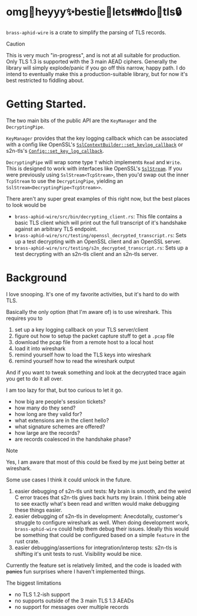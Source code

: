 # omg💅heyyy✨bestie💖lets👪do💌tls🔒

`brass-aphid-wire` is a crate to simplify the parsing of TLS records.

> [!CAUTION]
> This is very much "in-progress", and is not at all suitable for production. Only TLS 1.3 is supported with the 3 main AEAD ciphers. Generally the library will simply explode/panic if you go off this narrow, happy path. I do intend to eventually make this a production-suitable library, but for now it's best restricted to fiddling about.

# Getting Started.

The two main bits of the public API are the `KeyManager` and the `DecryptingPipe`.

`KeyManager` provides that the key logging callback which can be associated with a config like OpenSSL's [`SslContextBuilder::set_keylog_callback`](https://docs.rs/openssl/latest/openssl/ssl/struct.SslContextBuilder.html#method.set_keylog_callback) or s2n-tls's [`Config::set_key_log_callback`](https://docs.rs/s2n-tls/latest/s2n_tls/config/struct.Builder.html#method.set_key_log_callback).

`DecryptingPipe` will wrap some type `T` which implements `Read` and `Write`. This is designed to work with interfaces like OpenSSL's [`SslStream`](https://docs.rs/openssl/latest/openssl/ssl/struct.SslStream.html). If you were previously using `SslStream<TcpStream>`, then you'd swap out the inner `TcpStream` to use the `DecryptingPipe`, yielding an `SslStream<DecryptingPipe<TcpStream>>`.

There aren't any super great examples of this right now, but the best places to look would be
- `brass-aphid-wire/src/bin/decrypting_client.rs`: This file contains a basic TLS client which will print out the full transcript of it's handshake against an arbitrary TLS endpoint.
- `brass-aphid-wire/src/testing/openssl_decrypted_transcript.rs`: Sets up a test decrypting with an OpenSSL client and an OpenSSL server.
- `brass-aphid-wire/src/testing/s2n_decrypted_transcript.rs`: Sets up a test decrypting with an s2n-tls client and an s2n-tls server.

# Background

I love snooping. It's one of my favorite activities, but it's hard to do with TLS.

Basically the only option (that I'm aware of) is to use wireshark. This requires you to
1. set up a key logging callback on your TLS server/client
2. figure out how to setup the packet capture stuff to get a `.pcap` file
3. download the pcap file from a remote host to a local host
4. load it into wireshark
5. remind yourself how to load the TLS keys into wireshark
6. remind yourself how to read the wireshark output

And if you want to tweak something and look at the decrypted trace again you get to do it all over.

I am too lazy for that, but too curious to let it go.

- how big are people's session tickets?
- how many do they send?
- how long are they valid for?
- what extensions are in the client hello?
- what signature schemes are offered?
- how large are the records?
- are records coalesced in the handshake phase?

> [!NOTE]
> Yes, I am aware that most of this could be fixed by me just being better at wireshark. 


 Some use cases I think it could unlock in the future.

1. easier debugging of s2n-tls unit tests: My brain is smooth, and the weird C error traces that s2n-tls gives back hurts my brain. I think being able to see exactly what's been read and written would make debugging these things easier.
2. easier debugging of s2n-tls in development: Anecdotally, customer's struggle to configure wireshark as well. When doing development work, `brass-aphid-wire` could help them debug their issues. Ideally this would be something that could be configured based on a simple `feature` in the rust crate.
3. easier debugging/assertions for integration/interop tests: s2n-tls is shifting it's unit tests to rust. Visibility would be nice.


Currently the feature set is relatively limited, and the code is loaded with ~~panics~~ fun surprises where I haven't implemented things.

The biggest limitations
- no TLS 1.2-ish support
- no supports outside of the 3 main TLS 1.3 AEADs
- no support for messages over multiple records
